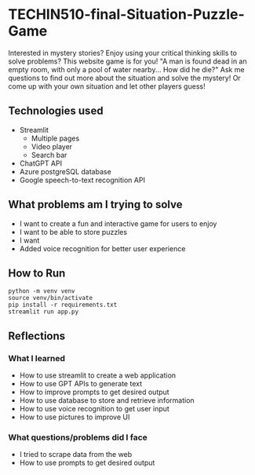 # TECHIN510-final-Situation-Puzzle-Game
Interested in mystery stories? Enjoy using your critical thinking skills to solve problems?
This website game is for you! 
"A man is found dead in an empty room, with only a pool of water nearby... How did he die?"
Ask me questions to find out more about the situation and solve the mystery!
Or come up with your own situation and let other players guess!

## Technologies used
- Streamlit
  - Multiple pages
  - Video player
  - Search bar
- ChatGPT API
- Azure postgreSQL database
- Google speech-to-text recognition API


## What problems am I trying to solve
- I want to create a fun and interactive game for users to enjoy
- I want to be able to store puzzles
- I want 
- Added voice recognition for better user experience
   
## How to Run
```
python -m venv venv
source venv/bin/activate
pip install -r requirements.txt
streamlit run app.py
```

## Reflections
### What I learned
- How to use streamlit to create a web application
- How to use GPT APIs to generate text
- How to improve prompts to get desired output
- How to use database to store and retrieve information
- How to use voice recognition to get user input
- How to use pictures to improve UI
### What questions/problems did I face
- I tried to scrape data from the web
- How to use prompts to get desired output
  
